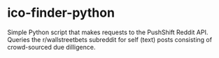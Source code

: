# ico-finder-python
Simple Python script that makes requests to the PushShift Reddit API. Queries the r/wallstreetbets subreddit for self (text) posts consisting of crowd-sourced due dilligence.
